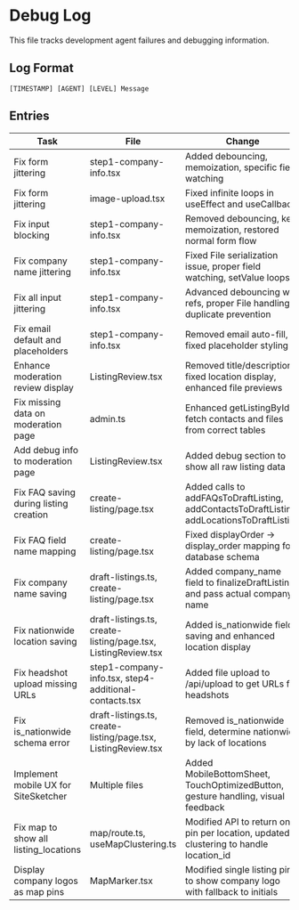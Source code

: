 # Debug Log

This file tracks development agent failures and debugging information.

## Log Format

```
[TIMESTAMP] [AGENT] [LEVEL] Message
```

## Entries

| Task | File | Change | Reverted? |
|------|------|--------|-----------|
| Fix form jittering | step1-company-info.tsx | Added debouncing, memoization, specific field watching | Partial |
| Fix form jittering | image-upload.tsx | Fixed infinite loops in useEffect and useCallback | No |
| Fix input blocking | step1-company-info.tsx | Removed debouncing, kept memoization, restored normal form flow | No |
| Fix company name jittering | step1-company-info.tsx | Fixed File serialization issue, proper field watching, setValue loops | No |
| Fix all input jittering | step1-company-info.tsx | Advanced debouncing with refs, proper File handling, duplicate prevention | No |
| Fix email default and placeholders | step1-company-info.tsx | Removed email auto-fill, fixed placeholder styling | No |
| Enhance moderation review display | ListingReview.tsx | Removed title/description, fixed location display, enhanced file previews | No |
| Fix missing data on moderation page | admin.ts | Enhanced getListingById to fetch contacts and files from correct tables | No |
| Add debug info to moderation page | ListingReview.tsx | Added debug section to show all raw listing data | No |
| Fix FAQ saving during listing creation | create-listing/page.tsx | Added calls to addFAQsToDraftListing, addContactsToDraftListing, addLocationsToDraftListing | No |
| Fix FAQ field name mapping | create-listing/page.tsx | Fixed displayOrder -> display_order mapping for database schema | No |
| Fix company name saving | draft-listings.ts, create-listing/page.tsx | Added company_name field to finalizeDraftListing and pass actual company name | No |
| Fix nationwide location saving | draft-listings.ts, create-listing/page.tsx, ListingReview.tsx | Added is_nationwide field saving and enhanced location display | No |
| Fix headshot upload missing URLs | step1-company-info.tsx, step4-additional-contacts.tsx | Added file upload to /api/upload to get URLs for headshots | No |
| Fix is_nationwide schema error | draft-listings.ts, create-listing/page.tsx, ListingReview.tsx | Removed is_nationwide field, determine nationwide by lack of locations | No |
| Implement mobile UX for SiteSketcher | Multiple files | Added MobileBottomSheet, TouchOptimizedButton, gesture handling, visual feedback | No |
| Fix map to show all listing_locations | map/route.ts, useMapClustering.ts | Modified API to return one pin per location, updated clustering to handle location_id | No |
| Display company logos as map pins | MapMarker.tsx | Modified single listing pins to show company logo with fallback to initials | No |